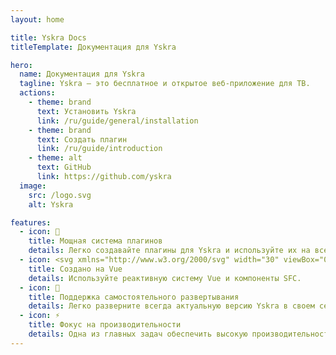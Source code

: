 ```yaml
---
layout: home

title: Yskra Docs
titleTemplate: Документация для Yskra

hero:
  name: Документация для Yskra
  tagline: Yskra — это бесплатное и открытое веб-приложение для ТВ.
  actions:
    - theme: brand
      text: Установить Yskra
      link: /ru/guide/general/installation
    - theme: brand
      text: Создать плагин
      link: /ru/guide/introduction
    - theme: alt
      text: GitHub
      link: https://github.com/yskra  
  image:
    src: /logo.svg
    alt: Yskra

features:
  - icon: 🧩
    title: Мощная система плагинов
    details: Легко создавайте плагины для Yskra и используйте их на всех ваших устройствах.
  - icon: <svg xmlns="http://www.w3.org/2000/svg" width="30" viewBox="0 0 256 220.8"><path fill="#41B883" d="M204.8 0H256L128 220.8 0 0h97.92L128 51.2 157.44 0h47.36Z"/><path fill="#41B883" d="m0 0 128 220.8L256 0h-51.2L128 132.48 50.56 0H0Z"/><path fill="#35495E" d="M50.56 0 128 133.12 204.8 0h-47.36L128 51.2 97.92 0H50.56Z"/></svg>
    title: Создано на Vue
    details: Используйте реактивную систему Vue и компоненты SFC.
  - icon: 🐳
    title: Поддержка самостоятельного развертывания
    details: Легко разверните всегда актуальную версию Yskra в своем сервере.
  - icon: ⚡
    title: Фокус на производительности
    details: Одна из главных задач обеспечить высокую производительность приложения
---
```

